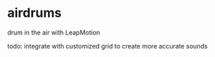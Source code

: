 # airdrums
drum in the air with LeapMotion
 
todo: integrate with customized grid to create more accurate sounds
